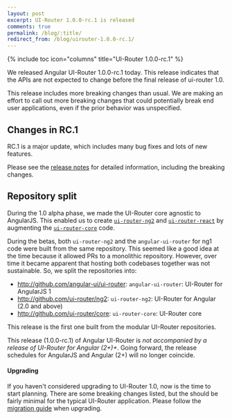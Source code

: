 ```yaml
---
layout: post
excerpt: UI-Router 1.0.0-rc.1 is released
comments: true
permalink: /blog/:title/
redirect_from: /blog/uirouter-1.0.0-rc.1/
---
```


{% include toc icon="columns" title="UI-Router 1.0.0-rc.1" %}

We released Angular UI-Router 1.0.0-rc.1 today.
This release indicates that the APIs are not expected to change before the final release of ui-router 1.0.

This release includes more breaking changes than usual.
We are making an effort to call out more breaking changes that could potentially break end user applications, even if the prior behavior was unspecified.

## Changes in RC.1

RC.1 is a major update, which includes many bug fixes and lots of new features.

Please see the [release notes](https://github.com/angular-ui/ui-router/releases/tag/1.0.0-rc.1) for detailed information, including the breaking changes.


## Repository split

During the 1.0 alpha phase, we made the UI-Router core agnostic to AngularJS.
This enabled us to create 
[`ui-router-ng2`](https://ui-router.github.io/ng2/) and 
[`ui-router-react`](https://ui-router.github.io/react/) 
by augmenting the 
[`ui-router-core`](https://github.com/ui-router/core) 
code.

During the betas, both `ui-router-ng2` and the `angular-ui-router` for ng1 code were built from the same repository.
This seemed like a good idea at the time because it allowed PRs to a monolithic repository.
However, over time it became apparent that hosting both codebases together was not sustainable.
So, we split the repositories into:

- http://github.com/angular-ui/ui-router: `angular-ui-router`: UI-Router for AngularJS 1
- http://github.com/ui-router/ng2: `ui-router-ng2`: UI-Router for Angular (2.0 and above)
- http://github.com/ui-router/core: `ui-router-core`: UI-Router core

This release is the first one built from the modular UI-Router repositories.

This release (1.0.0-rc.1) of Angular UI-Router is *not accompanied by a release of UI-Router for Angular (2+)+*.
Going forward, the release schedules for AngularJS and Angular (2+) will no longer coincide.


#### Upgrading

If you haven't considered upgrading to UI-Router 1.0, now is the time to start planning.
There are some breaking changes listed, but the should be fairly minimal for the typical UI-Router application.
Please follow the [migration guide](https://ui-router.github.io/guide/ng1/migrate-to-1_0) when upgrading.


